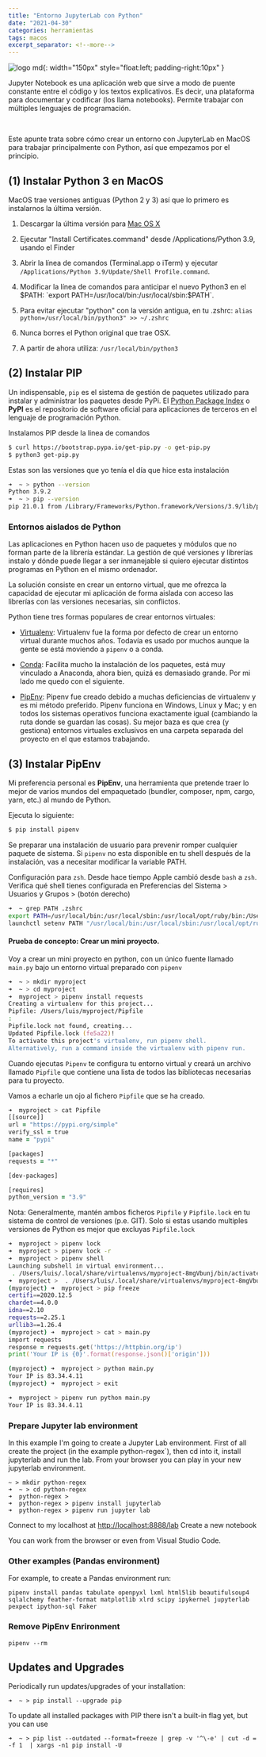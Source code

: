 ```yaml
---
title: "Entorno JupyterLab con Python"
date: "2021-04-30"
categories: herramientas
tags: macos
excerpt_separator: <!--more-->
---
```


![logo md](/assets/img/post/prog-python-jupyter-0.png){: width="150px" style="float:left; padding-right:10px" } 

Jupyter Notebook es una aplicación web que sirve a modo de puente constante entre el código y los textos explicativos. Es decir, una plataforma para documentar y codificar (los llama notebooks). Permite trabajar con múltiples lenguajes de programación.

<br clear="left"/>
<!--more-->

Este apunte trata sobre cómo crear un entorno con JupyterLab en MacOS para trabajar principalmente con Python, así que empezamos por el principio. 

## (1) Instalar Python 3 en MacOS

MacOS trae versiones antiguas (Python 2 y 3) así que lo primero es instalarnos la última versión. 

1. Descargar la última versión para [Mac OS X](https://www.python.org/downloads/mac-osx/)

2. Ejecutar "Install Certificates.command" desde /Applications/Python 3.9, usando el Finder

3. Abrir la línea de comandos (Terminal.app o iTerm) y ejecutar `/Applications/Python 3.9/Update/Shell Profile.command`.

4. Modificar la línea de comandos para anticipar el nuevo Python3 en el $PATH: `export PATH=/usr/local/bin:/usr/local/sbin:$PATH`.

5. Para evitar ejecutar "python" con la versión antigua, en tu .zshrc: `alias python=/usr/local/bin/python3" >> ~/.zshrc`

6. Nunca borres el Python original que trae OSX.

7. A partir de ahora utiliza: `/usr/local/bin/python3`


## (2) Instalar PIP

Un indispensable, `pip` es el sistema de gestión de paquetes utilizado para instalar y administrar los paquetes desde PyPi. El [Python Package Index](https://pypi.org) o **PyPI** es el repositorio de software oficial para aplicaciones de terceros en el lenguaje de programación Python. 

Instalamos PIP desde la linea de comandos

```zsh
$ curl https://bootstrap.pypa.io/get-pip.py -o get-pip.py
$ python3 get-pip.py
```

Estas son las versiones que yo tenía el día que hice esta instalación

```zsh
➜  ~ > python --version
Python 3.9.2
➜  ~ > pip --version
pip 21.0.1 from /Library/Frameworks/Python.framework/Versions/3.9/lib/python3.9/site-packages/pip (python 3.9)
```

### Entornos aislados de Python

Las aplicaciones en Python hacen uso de paquetes y módulos que no forman parte de la librería estándar. La gestión de qué versiones y librerías instalo y dónde puede llegar a ser inmanejable si quiero ejecutar distintos programas en Python en el mismo ordenador. 

La solución consiste en crear un entorno virtual, que me ofrezca la capacidad de ejecutar mi aplicación de forma aislada con acceso las librerías con las versiones necesarias, sin conflictos. 

Python tiene tres formas populares de crear entornos virtuales:

- [Virtualenv](https://virtualenv.pypa.io/en/latest/): Virtualenv fue la forma por defecto de crear un entorno virtual durante muchos años. Todavía es usado por muchos aunque la gente se está moviendo a `pipenv` o a conda.

- [Conda](https://docs.conda.io/projects/conda/en/latest/index.html): Facilita mucho la instalación de los paquetes, está muy vinculado a Anaconda, ahora bien, quizá es demasiado grande. Por mi lado me quedo con el siguiente.

- [PipEnv](https://pipenv.pypa.io/en/latest/): Pipenv fue creado debido a muchas deficiencias de virtualenv y es mi método preferido. Pipenv funciona en Windows, Linux y Mac; y en todos los sistemas operativos funciona exactamente igual (cambiando la ruta donde se guardan las cosas). Su mejor baza es que crea (y gestiona) entornos virtuales exclusivos en una carpeta separada del proyecto en el que estamos trabajando.


## (3) Instalar PipEnv

Mi preferencia personal es **PipEnv**, una herramienta que pretende traer lo mejor de varios mundos del empaquetado (bundler, composer, npm, cargo, yarn, etc.) al mundo de Python. 

Ejecuta lo siguiente: 

```zsh
$ pip install pipenv
```

Se preparar una instalación de usuario para prevenir romper cualquier paquete de sistema. Si `pipenv` no esta disponible en tu shell después de la instalación, vas a necesitar modificar la variable PATH.

Configuración para `zsh`. Desde hace tiempo Apple cambió desde `bash` a `zsh`. Verifica qué shell tienes configurada en Preferencias del Sistema > Usuarios y Grupos > (botón derecho) 
```zsh
➜  ~ grep PATH .zshrc
export PATH=/usr/local/bin:/usr/local/sbin:/usr/local/opt/ruby/bin:/Users/lpalacio/Library/Python/3.9/bin:$PATH
launchctl setenv PATH "/usr/local/bin:/usr/local/sbin:/usr/local/opt/ruby/bin:/Users/lpalacio/Library/Python/3.9/bin:$PATH"
```

#### Prueba de concepto: Crear un mini proyecto.

Voy a crear un mini proyecto en python, con un único fuente llamado `main.py` bajo un entorno virtual preparado con `pipenv`

```zsh
➜  ~ > mkdir myproject
➜  ~ > cd myproject
➜  myproject > pipenv install requests
Creating a virtualenv for this project...
Pipfile: /Users/luis/myproject/Pipfile
:
Pipfile.lock not found, creating...
Updated Pipfile.lock (fe5a22)!
To activate this project's virtualenv, run pipenv shell.
Alternatively, run a command inside the virtualenv with pipenv run.
```

Cuando ejecutas `Pipenv` te configura tu entorno virtual y creará un archivo llamado `Pipfile` que contiene una lista de todos las bibliotecas necesarias para tu proyecto. 

Vamos a echarle un ojo al fichero `Pipfile` que se ha creado. 

```zsh
➜  myproject > cat Pipfile
[[source]]
url = "https://pypi.org/simple"
verify_ssl = true
name = "pypi"

[packages]
requests = "*"

[dev-packages]

[requires]
python_version = "3.9"
```

Nota: Generalmente, mantén ambos ficheros `Pipfile` y `Pipfile.lock` en tu sistema de control de versiones (p.e. GIT). Solo si estas usando multiples versiones de Python es mejor que excluyas `Pipfile.lock`


```zsh
➜  myproject > pipenv lock
➜  myproject > pipenv lock -r
➜  myproject > pipenv shell
Launching subshell in virtual environment...
 . /Users/luis/.local/share/virtualenvs/myproject-8mgVbunj/bin/activate
➜  myproject >  . /Users/luis/.local/share/virtualenvs/myproject-8mgVbunj/bin/activate
(myproject) ➜  myproject > pip freeze
certifi==2020.12.5
chardet==4.0.0
idna==2.10
requests==2.25.1
urllib3==1.26.4
(myproject) ➜  myproject > cat > main.py
import requests
response = requests.get('https://httpbin.org/ip')
print('Your IP is {0}'.format(response.json()['origin']))

(myproject) ➜  myproject > python main.py
Your IP is 83.34.4.11
(myproject) ➜  myproject > exit

➜  myproject > pipenv run python main.py
Your IP is 83.34.4.11

```

### Prepare Jupyter lab environment

In this example I'm going to create a Jupyter Lab environment. First of all create the project (in the example python-regex`), then cd into it, install jupyterlab and run the lab. From your browser you can play in your new jupyterlab environment.

```
~ > mkdir python-regex
➜  ~ > cd python-regex
➜  python-regex >
➜  python-regex > pipenv install jupyterlab
➜  python-regex > pipenv run jupyter lab
```

Connect to my localhost at [http://localhost:8888/lab](http://localhost:8888/lab)
Create a new notebook

You can work from the browser or even from Visual Studio Code. 


### Other examples (Pandas environment)

For example, to create a Pandas environment run:

```
pipenv install pandas tabulate openpyxl lxml html5lib beautifulsoup4 sqlalchemy feather-format matplotlib xlrd scipy ipykernel jupyterlab pexpect ipython-sql Faker
```

### Remove PipEnv Enrironment

```
pipenv --rm
```

## Updates and Upgrades

Periodically run updates/upgrades of your installation: 

```
➜  ~ > pip install --upgrade pip
```

To update all installed packages with PIP there isn't a built-in flag yet, but you can use

```
➜  ~ > pip list --outdated --format=freeze | grep -v '^\-e' | cut -d = -f 1  | xargs -n1 pip install -U
```
